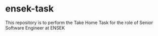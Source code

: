 # ensek-task
This repository is to perform the Take Home Task for the role of Senior Software Engineer at ENSEK
